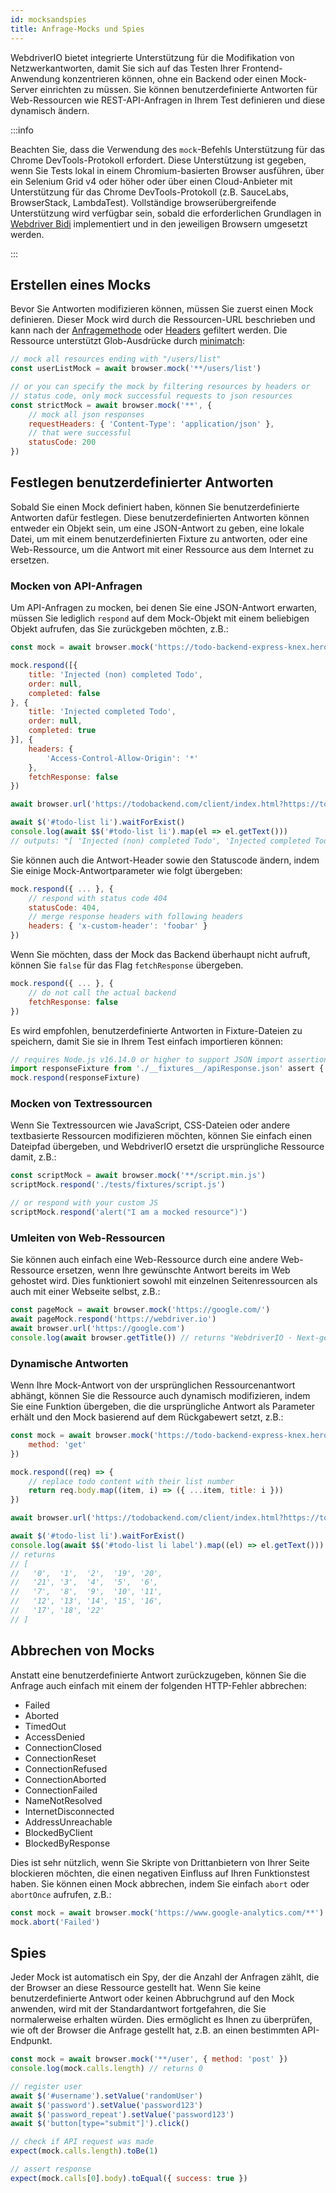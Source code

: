 ```yaml
---
id: mocksandspies
title: Anfrage-Mocks und Spies
---
```


WebdriverIO bietet integrierte Unterstützung für die Modifikation von Netzwerkantworten, damit Sie sich auf das Testen Ihrer Frontend-Anwendung konzentrieren können, ohne ein Backend oder einen Mock-Server einrichten zu müssen. Sie können benutzerdefinierte Antworten für Web-Ressourcen wie REST-API-Anfragen in Ihrem Test definieren und diese dynamisch ändern.

:::info

Beachten Sie, dass die Verwendung des `mock`-Befehls Unterstützung für das Chrome DevTools-Protokoll erfordert. Diese Unterstützung ist gegeben, wenn Sie Tests lokal in einem Chromium-basierten Browser ausführen, über ein Selenium Grid v4 oder höher oder über einen Cloud-Anbieter mit Unterstützung für das Chrome DevTools-Protokoll (z.B. SauceLabs, BrowserStack, LambdaTest). Vollständige browserübergreifende Unterstützung wird verfügbar sein, sobald die erforderlichen Grundlagen in [Webdriver Bidi](https://wpt.fyi/results/webdriver/tests/bidi/network?label=experimental&label=master&aligned) implementiert und in den jeweiligen Browsern umgesetzt werden.

:::

## Erstellen eines Mocks

Bevor Sie Antworten modifizieren können, müssen Sie zuerst einen Mock definieren. Dieser Mock wird durch die Ressourcen-URL beschrieben und kann nach der [Anfragemethode](https://developer.mozilla.org/en-US/docs/Web/HTTP/Methods) oder [Headers](https://developer.mozilla.org/en-US/docs/Web/HTTP/Headers) gefiltert werden. Die Ressource unterstützt Glob-Ausdrücke durch [minimatch](https://www.npmjs.com/package/minimatch):

```js
// mock all resources ending with "/users/list"
const userListMock = await browser.mock('**/users/list')

// or you can specify the mock by filtering resources by headers or
// status code, only mock successful requests to json resources
const strictMock = await browser.mock('**', {
    // mock all json responses
    requestHeaders: { 'Content-Type': 'application/json' },
    // that were successful
    statusCode: 200
})
```

## Festlegen benutzerdefinierter Antworten

Sobald Sie einen Mock definiert haben, können Sie benutzerdefinierte Antworten dafür festlegen. Diese benutzerdefinierten Antworten können entweder ein Objekt sein, um eine JSON-Antwort zu geben, eine lokale Datei, um mit einem benutzerdefinierten Fixture zu antworten, oder eine Web-Ressource, um die Antwort mit einer Ressource aus dem Internet zu ersetzen.

### Mocken von API-Anfragen

Um API-Anfragen zu mocken, bei denen Sie eine JSON-Antwort erwarten, müssen Sie lediglich `respond` auf dem Mock-Objekt mit einem beliebigen Objekt aufrufen, das Sie zurückgeben möchten, z.B.:

```js
const mock = await browser.mock('https://todo-backend-express-knex.herokuapp.com/')

mock.respond([{
    title: 'Injected (non) completed Todo',
    order: null,
    completed: false
}, {
    title: 'Injected completed Todo',
    order: null,
    completed: true
}], {
    headers: {
        'Access-Control-Allow-Origin': '*'
    },
    fetchResponse: false
})

await browser.url('https://todobackend.com/client/index.html?https://todo-backend-express-knex.herokuapp.com/')

await $('#todo-list li').waitForExist()
console.log(await $$('#todo-list li').map(el => el.getText()))
// outputs: "[ 'Injected (non) completed Todo', 'Injected completed Todo' ]"
```

Sie können auch die Antwort-Header sowie den Statuscode ändern, indem Sie einige Mock-Antwortparameter wie folgt übergeben:

```js
mock.respond({ ... }, {
    // respond with status code 404
    statusCode: 404,
    // merge response headers with following headers
    headers: { 'x-custom-header': 'foobar' }
})
```

Wenn Sie möchten, dass der Mock das Backend überhaupt nicht aufruft, können Sie `false` für das Flag `fetchResponse` übergeben.

```js
mock.respond({ ... }, {
    // do not call the actual backend
    fetchResponse: false
})
```

Es wird empfohlen, benutzerdefinierte Antworten in Fixture-Dateien zu speichern, damit Sie sie in Ihrem Test einfach importieren können:

```js
// requires Node.js v16.14.0 or higher to support JSON import assertions
import responseFixture from './__fixtures__/apiResponse.json' assert { type: 'json' }
mock.respond(responseFixture)
```

### Mocken von Textressourcen

Wenn Sie Textressourcen wie JavaScript, CSS-Dateien oder andere textbasierte Ressourcen modifizieren möchten, können Sie einfach einen Dateipfad übergeben, und WebdriverIO ersetzt die ursprüngliche Ressource damit, z.B.:

```js
const scriptMock = await browser.mock('**/script.min.js')
scriptMock.respond('./tests/fixtures/script.js')

// or respond with your custom JS
scriptMock.respond('alert("I am a mocked resource")')
```

### Umleiten von Web-Ressourcen

Sie können auch einfach eine Web-Ressource durch eine andere Web-Ressource ersetzen, wenn Ihre gewünschte Antwort bereits im Web gehostet wird. Dies funktioniert sowohl mit einzelnen Seitenressourcen als auch mit einer Webseite selbst, z.B.:

```js
const pageMock = await browser.mock('https://google.com/')
await pageMock.respond('https://webdriver.io')
await browser.url('https://google.com')
console.log(await browser.getTitle()) // returns "WebdriverIO · Next-gen browser and mobile automation test framework for Node.js"
```

### Dynamische Antworten

Wenn Ihre Mock-Antwort von der ursprünglichen Ressourcenantwort abhängt, können Sie die Ressource auch dynamisch modifizieren, indem Sie eine Funktion übergeben, die die ursprüngliche Antwort als Parameter erhält und den Mock basierend auf dem Rückgabewert setzt, z.B.:

```js
const mock = await browser.mock('https://todo-backend-express-knex.herokuapp.com/', {
    method: 'get'
})

mock.respond((req) => {
    // replace todo content with their list number
    return req.body.map((item, i) => ({ ...item, title: i }))
})

await browser.url('https://todobackend.com/client/index.html?https://todo-backend-express-knex.herokuapp.com/')

await $('#todo-list li').waitForExist()
console.log(await $$('#todo-list li label').map((el) => el.getText()))
// returns
// [
//   '0',  '1',  '2',  '19', '20',
//   '21', '3',  '4',  '5',  '6',
//   '7',  '8',  '9',  '10', '11',
//   '12', '13', '14', '15', '16',
//   '17', '18', '22'
// ]
```

## Abbrechen von Mocks

Anstatt eine benutzerdefinierte Antwort zurückzugeben, können Sie die Anfrage auch einfach mit einem der folgenden HTTP-Fehler abbrechen:

- Failed
- Aborted
- TimedOut
- AccessDenied
- ConnectionClosed
- ConnectionReset
- ConnectionRefused
- ConnectionAborted
- ConnectionFailed
- NameNotResolved
- InternetDisconnected
- AddressUnreachable
- BlockedByClient
- BlockedByResponse

Dies ist sehr nützlich, wenn Sie Skripte von Drittanbietern von Ihrer Seite blockieren möchten, die einen negativen Einfluss auf Ihren Funktionstest haben. Sie können einen Mock abbrechen, indem Sie einfach `abort` oder `abortOnce` aufrufen, z.B.:

```js
const mock = await browser.mock('https://www.google-analytics.com/**')
mock.abort('Failed')
```

## Spies

Jeder Mock ist automatisch ein Spy, der die Anzahl der Anfragen zählt, die der Browser an diese Ressource gestellt hat. Wenn Sie keine benutzerdefinierte Antwort oder keinen Abbruchgrund auf den Mock anwenden, wird mit der Standardantwort fortgefahren, die Sie normalerweise erhalten würden. Dies ermöglicht es Ihnen zu überprüfen, wie oft der Browser die Anfrage gestellt hat, z.B. an einen bestimmten API-Endpunkt.

```js
const mock = await browser.mock('**/user', { method: 'post' })
console.log(mock.calls.length) // returns 0

// register user
await $('#username').setValue('randomUser')
await $('password').setValue('password123')
await $('password_repeat').setValue('password123')
await $('button[type="submit"]').click()

// check if API request was made
expect(mock.calls.length).toBe(1)

// assert response
expect(mock.calls[0].body).toEqual({ success: true })
```